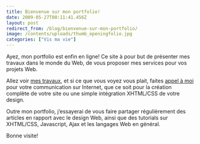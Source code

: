 ```yaml
---
title: Bienvenue sur mon portfolio!
date: 2009-05-27T00:11:41.456Z
layout: post
redirect_from: /blog/bienvenue-sur-mon-portfolio/
image: /contents/uploads/thumb_openingfolio.jpg
categories: ["Vis ma vie"]
---
```

Ayez, mon portfolio est enfin en ligne! Ce site à pour but de présenter mes travaux dans le monde du Web, de vous proposer mes services pour vos projets Web.<!--more-->

Allez voir [mes travaux](http://chierchia.fr/portfolio/ "Portfolio"), et si ce que vous voyez vous plait, faites [appel à moi](http://chierchia.fr/contact/ "Contactez moi") pour votre communication sur Internet, que ce soit pour la création complète de votre site ou une simple intégration XHTML/CSS de votre design.

Outre mon portfolio, j&rsquo;essayerai de vous faire partager régulièrement des articles en rapport avec le design Web, ainsi que des tutorials sur XHTML/CSS, Javascript, Ajax et les langages Web en général.
  
Bonne visite!